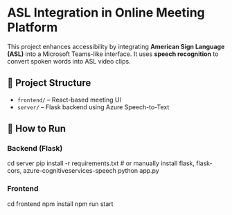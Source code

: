 # ASL Integration in Online Meeting Platform

This project enhances accessibility by integrating **American Sign Language (ASL)** into a Microsoft Teams-like interface. It uses **speech recognition** to convert spoken words into ASL video clips.

## 🔧 Project Structure

- `frontend/` – React-based meeting UI  
- `server/` – Flask backend using Azure Speech-to-Text  

## 🚀 How to Run

### Backend (Flask)
cd server
pip install -r requirements.txt  # or manually install flask, flask-cors, azure-cognitiveservices-speech
python app.py

### Frontend 
cd frontend
npm install
npm run start
